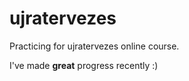# ujratervezes

Practicing for ujratervezes online course.

I've made **great** progress recently :)
